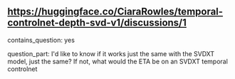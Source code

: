 ## https://huggingface.co/CiaraRowles/temporal-controlnet-depth-svd-v1/discussions/1

contains_question: yes

question_part: I'd like to know if it works just the same with the SVDXT model, just the same? If not, what would the ETA be on an SVDXT temporal controlnet
